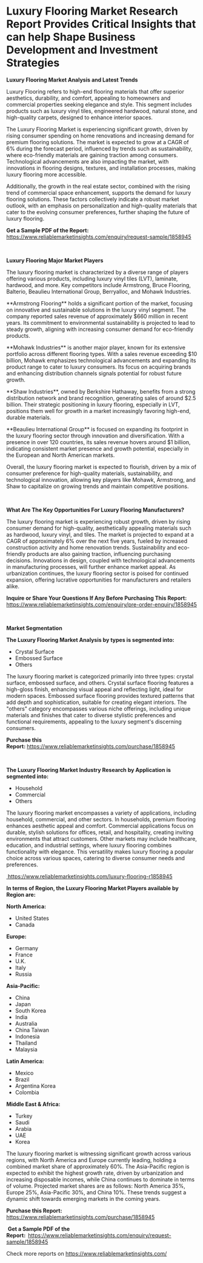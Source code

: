 <p><h1>Luxury Flooring Market Research Report Provides Critical Insights that can help Shape Business Development and Investment Strategies</h1></p><p><strong>Luxury Flooring Market Analysis and Latest Trends</strong></p>
<p><p>Luxury Flooring refers to high-end flooring materials that offer superior aesthetics, durability, and comfort, appealing to homeowners and commercial properties seeking elegance and style. This segment includes products such as luxury vinyl tiles, engineered hardwood, natural stone, and high-quality carpets, designed to enhance interior spaces.</p><p>The Luxury Flooring Market is experiencing significant growth, driven by rising consumer spending on home renovations and increasing demand for premium flooring solutions. The market is expected to grow at a CAGR of 6% during the forecast period, influenced by trends such as sustainability, where eco-friendly materials are gaining traction among consumers. Technological advancements are also impacting the market, with innovations in flooring designs, textures, and installation processes, making luxury flooring more accessible.</p><p>Additionally, the growth in the real estate sector, combined with the rising trend of commercial space enhancement, supports the demand for luxury flooring solutions. These factors collectively indicate a robust market outlook, with an emphasis on personalization and high-quality materials that cater to the evolving consumer preferences, further shaping the future of luxury flooring.</p></p>
<p><strong>Get a Sample PDF of the Report:&nbsp;</strong> <a href="https://www.reliablemarketinsights.com/enquiry/request-sample/1858945?utm_campaign=3164&utm_medium=2&utm_source=Github&utm_content=ia&utm_term=01042025&utm_id=luxury-flooring">https://www.reliablemarketinsights.com/enquiry/request-sample/1858945</a></p>
<p>&nbsp;</p>
<p><strong>Luxury Flooring Major Market Players</strong></p>
<p><p>The luxury flooring market is characterized by a diverse range of players offering various products, including luxury vinyl tiles (LVT), laminate, hardwood, and more. Key competitors include Armstrong, Bruce Flooring, Balterio, Beaulieu International Group, Berryalloc, and Mohawk Industries.</p><p>**Armstrong Flooring** holds a significant portion of the market, focusing on innovative and sustainable solutions in the luxury vinyl segment. The company reported sales revenue of approximately $660 million in recent years. Its commitment to environmental sustainability is projected to lead to steady growth, aligning with increasing consumer demand for eco-friendly products.</p><p>**Mohawk Industries** is another major player, known for its extensive portfolio across different flooring types. With a sales revenue exceeding $10 billion, Mohawk emphasizes technological advancements and expanding its product range to cater to luxury consumers. Its focus on acquiring brands and enhancing distribution channels signals potential for robust future growth.</p><p>**Shaw Industries**, owned by Berkshire Hathaway, benefits from a strong distribution network and brand recognition, generating sales of around $2.5 billion. Their strategic positioning in luxury flooring, especially in LVT, positions them well for growth in a market increasingly favoring high-end, durable materials.</p><p>**Beaulieu International Group** is focused on expanding its footprint in the luxury flooring sector through innovation and diversification. With a presence in over 120 countries, its sales revenue hovers around $1 billion, indicating consistent market presence and growth potential, especially in the European and North American markets.</p><p>Overall, the luxury flooring market is expected to flourish, driven by a mix of consumer preference for high-quality materials, sustainability, and technological innovation, allowing key players like Mohawk, Armstrong, and Shaw to capitalize on growing trends and maintain competitive positions.</p></p>
<p>&nbsp;</p>
<p><strong>What Are The Key Opportunities For Luxury Flooring Manufacturers?</strong></p>
<p><p>The luxury flooring market is experiencing robust growth, driven by rising consumer demand for high-quality, aesthetically appealing materials such as hardwood, luxury vinyl, and tiles. The market is projected to expand at a CAGR of approximately 6% over the next five years, fueled by increased construction activity and home renovation trends. Sustainability and eco-friendly products are also gaining traction, influencing purchasing decisions. Innovations in design, coupled with technological advancements in manufacturing processes, will further enhance market appeal. As urbanization continues, the luxury flooring sector is poised for continued expansion, offering lucrative opportunities for manufacturers and retailers alike.</p></p>
<p><strong>Inquire or Share Your Questions If Any Before Purchasing This Report:</strong> <a href="https://www.reliablemarketinsights.com/enquiry/pre-order-enquiry/1858945?utm_campaign=3164&utm_medium=2&utm_source=Github&utm_content=ia&utm_term=01042025&utm_id=luxury-flooring">https://www.reliablemarketinsights.com/enquiry/pre-order-enquiry/1858945</a></p>
<p>&nbsp;</p>
<p><strong>Market Segmentation</strong></p>
<p><strong>The Luxury Flooring Market Analysis by types is segmented into:</strong></p>
<p><ul><li>Crystal Surface</li><li>Embossed Surface</li><li>Others</li></ul></p>
<p><p>The luxury flooring market is categorized primarily into three types: crystal surface, embossed surface, and others. Crystal surface flooring features a high-gloss finish, enhancing visual appeal and reflecting light, ideal for modern spaces. Embossed surface flooring provides textured patterns that add depth and sophistication, suitable for creating elegant interiors. The "others" category encompasses various niche offerings, including unique materials and finishes that cater to diverse stylistic preferences and functional requirements, appealing to the luxury segment's discerning consumers.</p></p>
<p><strong>Purchase this Report:&nbsp;</strong><a href="https://www.reliablemarketinsights.com/purchase/1858945?utm_campaign=3164&utm_medium=2&utm_source=Github&utm_content=ia&utm_term=01042025&utm_id=luxury-flooring">https://www.reliablemarketinsights.com/purchase/1858945</a></p>
<p>&nbsp;</p>
<p><strong>The Luxury Flooring Market Industry Research by Application is segmented into:</strong></p>
<p><ul><li>Household</li><li>Commercial</li><li>Others</li></ul></p>
<p><p>The luxury flooring market encompasses a variety of applications, including household, commercial, and other sectors. In households, premium flooring enhances aesthetic appeal and comfort. Commercial applications focus on durable, stylish solutions for offices, retail, and hospitality, creating inviting environments that attract customers. Other markets may include healthcare, education, and industrial settings, where luxury flooring combines functionality with elegance. This versatility makes luxury flooring a popular choice across various spaces, catering to diverse consumer needs and preferences.</p></p>
<p><a href="https://www.reliablemarketinsights.com/luxury-flooring-r1858945?utm_campaign=3164&utm_medium=2&utm_source=Github&utm_content=ia&utm_term=01042025&utm_id=luxury-flooring">&nbsp;https://www.reliablemarketinsights.com/luxury-flooring-r1858945</a></p>
<p><strong>In terms of Region, the Luxury Flooring Market Players available by Region are:</strong></p>
<p>
    <p> <strong> North America: </strong>
        <ul>
            <li>United States</li>
            <li>Canada</li>
        </ul>
        </p> 
    <p> <strong> Europe: </strong>
        <ul>
            <li>Germany</li>
            <li>France</li>
            <li>U.K.</li>
            <li>Italy</li>
            <li>Russia</li>
        </ul>
        </p> 
    <p> <strong> Asia-Pacific: </strong>
        <ul>
            <li>China</li>
            <li>Japan</li>
            <li>South Korea</li>
            <li>India</li>
            <li>Australia</li>
            <li>China Taiwan</li>
            <li>Indonesia</li>
            <li>Thailand</li>
            <li>Malaysia</li>
        </ul>
        </p> 
    <p> <strong> Latin America: </strong>
        <ul>
            <li>Mexico</li>
            <li>Brazil</li>
            <li>Argentina Korea</li>
            <li>Colombia</li>
        </ul>
        </p> 
    <p> <strong> Middle East & Africa: </strong>
        <ul>
            <li>Turkey</li>
            <li>Saudi</li>
            <li>Arabia</li>
            <li>UAE</li>
            <li>Korea</li>
        </ul>
    </p>
    </p>
<p><p>The luxury flooring market is witnessing significant growth across various regions, with North America and Europe currently leading, holding a combined market share of approximately 60%. The Asia-Pacific region is expected to exhibit the highest growth rate, driven by urbanization and increasing disposable incomes, while China continues to dominate in terms of volume. Projected market shares are as follows: North America 35%, Europe 25%, Asia-Pacific 30%, and China 10%. These trends suggest a dynamic shift towards emerging markets in the coming years.</p></p>
<p><strong>Purchase this Report: </strong><a href="https://www.reliablemarketinsights.com/purchase/1858945?utm_campaign=3164&utm_medium=2&utm_source=Github&utm_content=ia&utm_term=01042025&utm_id=luxury-flooring">https://www.reliablemarketinsights.com/purchase/1858945</a></p>
<p>&nbsp;<strong>Get a Sample PDF of the Report:&nbsp;&nbsp;</strong><a href="https://www.reliablemarketinsights.com/enquiry/request-sample/1858945?utm_campaign=3164&utm_medium=2&utm_source=Github&utm_content=ia&utm_term=01042025&utm_id=luxury-flooring">https://www.reliablemarketinsights.com/enquiry/request-sample/1858945</a></p>
<p><strong></strong></p>
<p>Check more reports on <a href="https://www.reliablemarketinsights.com/?utm_campaign=3164&utm_medium=2&utm_source=Github&utm_content=ia&utm_term=01042025&utm_id=luxury-flooring">https://www.reliablemarketinsights.com/</a></p>